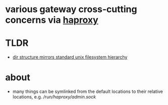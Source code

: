 # various gateway cross-cutting concerns via [haproxy](https://cbonte.github.io/haproxy-dconv/2.4/intro.html)

# TLDR
  - [dir structure mirrors standard unix filesystem hierarchy](https://help.ubuntu.com/community/LinuxFilesystemTreeOverview#Main_directories)

# about
  - many things can be symlinked from the default locations to their relative locations, e.g. */run/haproxy/admin.sock*
